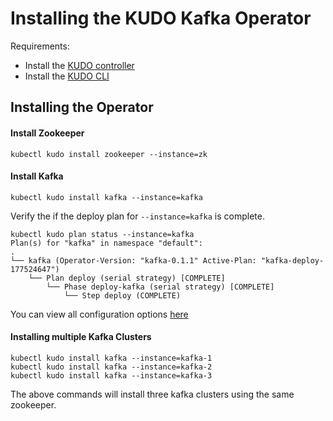 # Installing the KUDO Kafka Operator

Requirements:

- Install the [KUDO controller](https://kudo.dev/docs/getting-started/)
- Install the [KUDO CLI](https://kudo.dev/docs/cli/)


## Installing the Operator

#### Install Zookeeper 
```
kubectl kudo install zookeeper --instance=zk
```

#### Install Kafka 
```
kubectl kudo install kafka --instance=kafka
```

Verify the if the deploy plan for `--instance=kafka` is complete.
```
kubectl kudo plan status --instance=kafka
Plan(s) for "kafka" in namespace "default":
.
└── kafka (Operator-Version: "kafka-0.1.1" Active-Plan: "kafka-deploy-177524647")
    └── Plan deploy (serial strategy) [COMPLETE]
        └── Phase deploy-kafka (serial strategy) [COMPLETE]
            └── Step deploy (COMPLETE)
```

You can view all configuration options [here](./configuration.md)

#### Installing multiple Kafka Clusters

```
kubectl kudo install kafka --instance=kafka-1
kubectl kudo install kafka --instance=kafka-2
kubectl kudo install kafka --instance=kafka-3
```

The above commands will install three kafka clusters using the same zookeeper.
